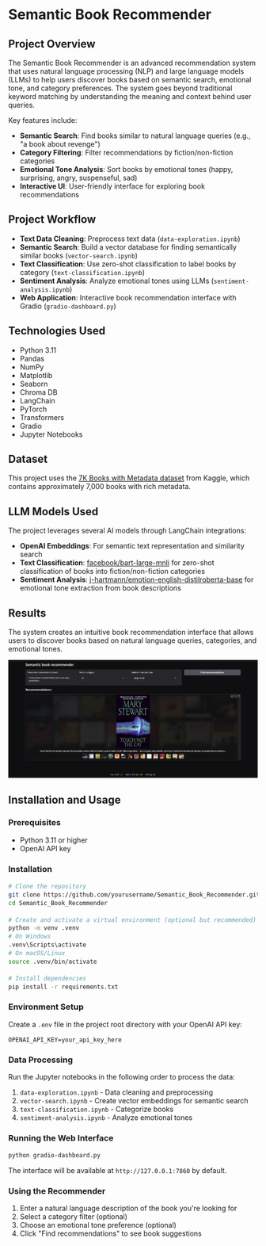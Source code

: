 # Semantic Book Recommender

## Project Overview
The Semantic Book Recommender is an advanced recommendation system that uses natural language processing (NLP) and large language models (LLMs) to help users discover books based on semantic search, emotional tone, and category preferences. The system goes beyond traditional keyword matching by understanding the meaning and context behind user queries.

Key features include:
* **Semantic Search**: Find books similar to natural language queries (e.g., "a book about revenge")
* **Category Filtering**: Filter recommendations by fiction/non-fiction categories
* **Emotional Tone Analysis**: Sort books by emotional tones (happy, surprising, angry, suspenseful, sad)
* **Interactive UI**: User-friendly interface for exploring book recommendations

## Project Workflow
* **Text Data Cleaning**: Preprocess text data (`data-exploration.ipynb`)
* **Semantic Search**: Build a vector database for finding semantically similar books (`vector-search.ipynb`)
* **Text Classification**: Use zero-shot classification to label books by category (`text-classification.ipynb`)
* **Sentiment Analysis**: Analyze emotional tones using LLMs (`sentiment-analysis.ipynb`)
* **Web Application**: Interactive book recommendation interface with Gradio (`gradio-dashboard.py`)

## Technologies Used
* Python 3.11  
* Pandas  
* NumPy  
* Matplotlib  
* Seaborn  
* Chroma DB  
* LangChain  
* PyTorch  
* Transformers  
* Gradio  
* Jupyter Notebooks

## Dataset
This project uses the [7K Books with Metadata dataset](https://www.kaggle.com/datasets/dylanjcastillo/7k-books-with-metadata) from Kaggle, which contains approximately 7,000 books with rich metadata.

## LLM Models Used
The project leverages several AI models through LangChain integrations:
* **OpenAI Embeddings**: For semantic text representation and similarity search
* **Text Classification**: [facebook/bart-large-mnli](https://huggingface.co/facebook/bart-large-mnli) for zero-shot classification of books into fiction/non-fiction categories
* **Sentiment Analysis**: [j-hartmann/emotion-english-distilroberta-base](https://huggingface.co/j-hartmann/emotion-english-distilroberta-base) for emotional tone extraction from book descriptions

## Results
The system creates an intuitive book recommendation interface that allows users to discover books based on natural language queries, categories, and emotional tones.

![Semantic Book Recommender Interface](screenshot.png)

## Installation and Usage

### Prerequisites
* Python 3.11 or higher
* OpenAI API key

### Installation

```bash
# Clone the repository
git clone https://github.com/yourusername/Semantic_Book_Recommender.git
cd Semantic_Book_Recommender

# Create and activate a virtual environment (optional but recommended)
python -m venv .venv
# On Windows
.venv\Scripts\activate
# On macOS/Linux
source .venv/bin/activate

# Install dependencies
pip install -r requirements.txt
```

### Environment Setup
Create a `.env` file in the project root directory with your OpenAI API key:
```
OPENAI_API_KEY=your_api_key_here
```

### Data Processing
Run the Jupyter notebooks in the following order to process the data:
1. `data-exploration.ipynb` - Data cleaning and preprocessing
2. `vector-search.ipynb` - Create vector embeddings for semantic search
3. `text-classification.ipynb` - Categorize books
4. `sentiment-analysis.ipynb` - Analyze emotional tones

### Running the Web Interface
```bash
python gradio-dashboard.py
```
The interface will be available at `http://127.0.0.1:7860` by default.

### Using the Recommender
1. Enter a natural language description of the book you're looking for
2. Select a category filter (optional)
3. Choose an emotional tone preference (optional)
4. Click "Find recommendations" to see book suggestions